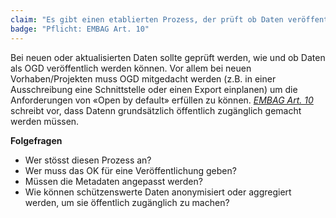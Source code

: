 ```yaml
---
claim: "Es gibt einen etablierten Prozess, der prüft ob Daten veröffentlich werden müssen («Open by Default»-Ansatz)."
badge: "Pflicht: EMBAG Art. 10"
---
```


Bei neuen oder aktualisierten Daten sollte geprüft werden, wie und ob Daten als OGD veröffentlich werden können. Vor allem bei neuen Vorhaben/Projekten muss OGD mitgedacht werden (z.B. in einer Ausschreibung eine Schnittstelle oder einen Export einplanen) um die Anforderungen von «Open by default» erfüllen zu können.
_[EMBAG Art. 10](https://www.fedlex.admin.ch/eli/fga/2023/787/de#art_10)_ schreibt vor, dass Datenn grundsätzlich öffentlich zugänglich gemacht werden müssen.

**Folgefragen**

* Wer stösst diesen Prozess an?
* Wer muss das OK für eine Veröffentlichung geben?
* Müssen die Metadaten angepasst werden?
* Wie können schützenswerte Daten anonymisiert oder aggregiert werden, um sie öffentlich zugänglich zu machen?
